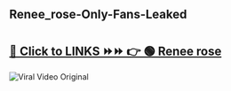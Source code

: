 
 ## Renee_rose-Only-Fans-Leaked

# <h2><a href="https://clipsfans.com/Renee_rose&ref=git">🔗 Click to LINKS ⏩⏩ 👉 🟢 Renee rose </a></h2>

<a href="https://clipsfans.com/Renee_rose&ref=git" rel="nofollow" data-target="animated-image.originalLink"><img src="https://i.ibb.co.com/xMMVF88/686577567.gif" alt="Viral Video Original" style="max-width: 100%; display: inline-block;" data-target="animated-image.originalImage"></a>
